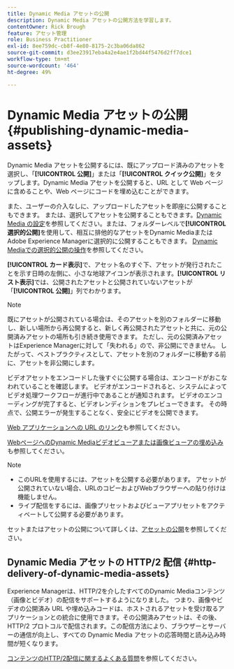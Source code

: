 ```yaml
---
title: Dynamic Media アセットの公開
description: Dynamic Media アセットの公開方法を学習します。
contentOwner: Rick Brough
feature: アセット管理
role: Business Practitioner
exl-id: 8ee759dc-cb8f-4e80-8175-2c3ba06da862
source-git-commit: d3ee23917eba4a2e4ae1f2bd44f5476d2ff7dce1
workflow-type: tm+mt
source-wordcount: '464'
ht-degree: 49%

---
```


# Dynamic Media アセットの公開 {#publishing-dynamic-media-assets}

Dynamic Media アセットを公開するには、既にアップロード済みのアセットを選択し、「**[!UICONTROL 公開]**」または「**[!UICONTROL クイック公開]**」をタップします。Dynamic Media アセットを公開すると、URL として Web ページに含めることや、Web ページにコードを埋め込むことができます。

また、ユーザーの介入なしに、アップロードしたアセットを即座に公開することもできます。 または、選択してアセットを公開することもできます。[Dynamic Media の設定](config-dm.md)を参照してください。または、フォルダーレベルで&#x200B;**[!UICONTROL 選択的公開]**&#x200B;を使用して、相互に排他的なアセットをDynamic MediaまたはAdobe Experience Managerに選択的に公開することもできます。 [Dynamic Mediaでの選択的公開の操作](/help/assets/dynamic-media/selective-publishing.md)を参照してください。

**[!UICONTROL カード表示]**&#x200B;で、アセット名のすぐ下、アセットが発行されたことを示す日時の左側に、小さな地球アイコンが表示されます。**[!UICONTROL リスト表示]**&#x200B;では、公開されたアセットと公開されていないアセットが「**[!UICONTROL 公開]**」列でわかります。

>[!NOTE]
>
>既にアセットが公開されている場合は、そのアセットを別のフォルダーに移動し、新しい場所から再公開すると、新しく再公開されたアセットと共に、元の公開済みアセットの場所も引き続き使用できます。 ただし、元の公開済みアセットはExperience Managerに対して「失われる」ので、非公開にできません。 したがって、ベストプラクティスとして、アセットを別のフォルダーに移動する前に、アセットを非公開にします。

ビデオアセットをエンコードした後すぐに公開する場合は、エンコードがおこなわれていることを確認します。 ビデオがエンコードされると、システムによってビデオ処理ワークフローが進行中であることが通知されます。 ビデオのエンコーディングが完了すると、ビデオレンディションをプレビューできます。 その時点で、公開エラーが発生することなく、安全にビデオを公開できます。

[Web アプリケーションへの URL のリンク](linking-urls-to-yourwebapplication.md)も参照してください。

[WebページへのDynamic Mediaビデオビューアまたは画像ビューアの埋め込み](embed-code.md)も参照してください。

>[!NOTE]
>
>* このURLを使用するには、アセットを公開する必要があります。 アセットが公開されていない場合、URLのコピーおよびWebブラウザーへの貼り付けは機能しません。
>* ライブ配信をするには、画像プリセットおよびビューアプリセットをアクティベートして公開する必要があります。

>



セットまたはアセットの公開について詳しくは、[アセットの公開](/help/assets/manage-digital-assets.md)を参照してください。

## Dynamic Media アセットの HTTP/2 配信 {#http-delivery-of-dynamic-media-assets}

Experience Managerは、HTTP/2を介したすべてのDynamic Mediaコンテンツ（画像とビデオ）の配信をサポートするようになりました。 つまり、画像やビデオの公開済み URL や埋め込みコードは、ホストされるアセットを受け取るアプリケーションとの統合に使用できます。その公開済みアセットは、その後、HTTP/2 プロトコルで配信されます。この配信方法により、ブラウザーとサーバーの通信が向上し、すべての Dynamic Media アセットの応答時間と読み込み時間が短くなります。

[コンテンツのHTTP/2配信に関するよくある質問](/help/assets/dynamic-media/http2faq.md)を参照してください。

<!--this md file used to reside under sites-administering-->

